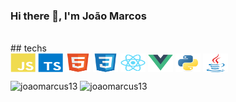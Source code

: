 ### Hi there 👋, I'm João Marcos
<br>
## techs
<br>
<div style="display: inline-block;">
 <img align="center" alt="javascript" height="30" width="40" src="https://raw.githubusercontent.com/devicons/devicon/master/icons/javascript/javascript-plain.svg">
 <img align="center" alt="typescript" height="30" width="40" src="https://raw.githubusercontent.com/devicons/devicon/master/icons/typescript/typescript-plain.svg">
 <img align="center" alt="HTML" height="30" width="40" src="https://raw.githubusercontent.com/devicons/devicon/master/icons/html5/html5-original.svg">
 <img align="center" alt="CSS" height="30" width="40" src="https://raw.githubusercontent.com/devicons/devicon/master/icons/css3/css3-original.svg">
 <img align="center" alt="react" height="30" width="40" src="https://raw.githubusercontent.com/devicons/devicon/master/icons/react/react-original.svg">
 <img align="center" alt="vue" height="30" width="40" src="https://raw.githubusercontent.com/devicons/devicon/master/icons/vuejs/vuejs-original.svg">
 <img align="center" alt="python" height="30" width="40" src="https://raw.githubusercontent.com/devicons/devicon/master/icons/python/python-original.svg">
 <img align="center" alt="java" height="30" width="40" src="https://raw.githubusercontent.com/devicons/devicon/master/icons/java/java-original.svg">
</div>    
<p class='hidden'>
    <img src="https://github-readme-stats.vercel.app/api/top-langs?username=joaomarcus13&show_icons=true&theme=dark&locale=en&layout=compact" alt="joaomarcus13" height="150" />
    <img src="https://github-readme-stats.vercel.app/api?username=joaomarcus13&show_icons=true&theme=dark&locale=en" alt="joaomarcus13" height="150" />
</p>
